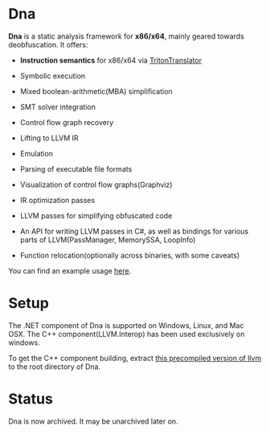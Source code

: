 # Dna

**Dna** is a static analysis framework for **x86/x64**, mainly geared towards deobfuscation. It offers:
- **Instruction semantics** for x86/x64 via [TritonTranslator](https://github.com/Colton1skees/TritonTranslator)
- Symbolic execution
- Mixed boolean-arithmetic(MBA) simplification
- SMT solver integration
- Control flow graph recovery
- Lifting to LLVM IR
- Emulation 
- Parsing of executable file formats
- Visualization of control flow graphs(Graphviz)
- IR optimization passes 
- LLVM passes for simplifying obfuscated code
- An API for writing LLVM passes in C#, as well as bindings for various parts of LLVM(PassManager, MemorySSA, LoopInfo)

- Function relocation(optionally across binaries, with some caveats)

You can find an example usage [here](https://github.com/Colton1skees/Dna/blob/master/Dna.Example/Program.cs).

 # Setup
 
The .NET component of Dna is supported on Windows, Linux, and Mac OSX. The C++ component(LLVM.Interop) has been used exclusively on windows. 

To get the C++ component building, extract [this precompiled version of llvm](https://github.com/LLVMParty/REVIDE/releases/download/libraries/llvm-15.0.3-win64.7z) to the root directory of Dna. 


# Status
Dna is now archived. It may be unarchived later on.